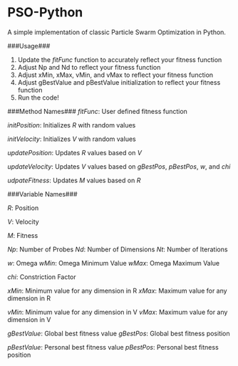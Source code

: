 # PSO-Python
A simple implementation of classic Particle Swarm Optimization in Python. 

###Usage###

1. Update the _fitFunc_ function to accurately reflect your fitness function
2. Adjust Np and Nd to reflect your fitness function
3. Adjust xMin, xMax, vMin, and vMax to reflect your fitness function
4. Adjust gBestValue and pBestValue initialization to reflect your fitness function
5. Run the code!


###Method Names###
_fitFunc_:        User defined fitness function

_initPosition_:   Initializes _R_ with random values

_initVelocity_:   Initializes _V_ with random values

_updatePosition_: Updates _R_ values based on _V_

_updateVelocity_: Updates _V_ values based on _gBestPos_, _pBestPos_, _w_, and _chi_

_udpateFitness_:  Updates _M_ values based on _R_


###Variable Names###

_R_: Position

_V_: Velocity

_M_: Fitness

_Np_: Number of Probes
_Nd_: Number of Dimensions
_Nt_: Number of Iterations

_w_: Omega
_wMin_: Omega Minimum Value
_wMax_: Omega Maximum Value

_chi_: Constriction Factor

_xMin_: Minimum value for any dimension in R
_xMax_: Maximum value for any dimension in R

_vMin_: Minimum value for any dimension in V
_vMax_: Maximum value for any dimension in V

_gBestValue_: Global best fitness value
_gBestPos_:   Global best fitness position

_pBestValue_: Personal best fitness value
_pBestPos_:   Personal best fitness position

